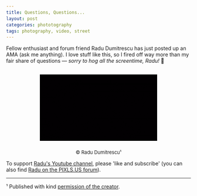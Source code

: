 ```yaml
---
title: Questions, Questions...
layout: post
categories: phototography
tags: photography, video, street 
---
```


Fellow enthusiast and forum friend Radu Dumitrescu has just posted up an AMA (ask me anything). I love stuff like this, so I fired off way more than my fair share of questions&nbsp;— _sorry to hog all the screentime, Radu!_&nbsp;🤩

<div>
<center>
<a href="https://m.youtube.com/watch?v=ts2gEClrzuQ">
<!-- <img src="https://i.ytimg.com/vi/ts2gEClrzuQ/mqdefault.jpg" --> <img src="https://raw.githubusercontent.com/martbetz/martbetz.github.io/main/_includes/custom/youtube-video-gif.gif" style="padding-top: 15px;" class="align-center" alt="1kwords AMA" width="320"></a>
</center>

<p style="text-align:center; padding-top: 5px;">
  <font size=" 2">
© Radu Dumitrescu¹
  </font>
</p>
</div>

To support [Radu's Youtube channel](https://m.youtube.com/@1kwords), please 'like and subscribe' (you can also find [Radu on the PIXLS.US forum](https://discuss.pixls.us/u/zerosapte/summary)).

<!-- permission sort and granted from content creator and copyright holder: https://discuss.pixls.us/t/closed-ama-collecting-questions/39874/31?u=martbetz -->

<hr>

¹ Published with kind [permission of the creator](https://discuss.pixls.us/t/closed-ama-collecting-questions/39874/34).
